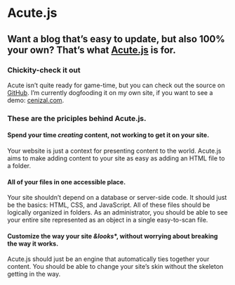 Acute.js
==========

## Want a blog that’s easy to update, but also 100% your own? That’s what [Acute.js](https://github.com/cjcenizal/acute-blogging-framework) is for.

### Chickity-check it out

Acute isn’t quite ready for game-time, but you can check out the source on [GitHub](https://github.com/cjcenizal/acute-blogging-framework). I’m currently dogfooding it on my own site, if you want to see a demo: [cenizal.com](http://www.cenizal.com).

### These are the priciples behind Acute.js.

#### Spend your time *creating* content, not working to get it on your site.

Your website is just a context for presenting content to the world. Acute.js aims to make adding content to your site as easy as adding an HTML file to a folder.

#### **All** of your files in **one** accessible place.

Your site shouldn’t depend on a database or server-side code. It should just be the basics: HTML, CSS, and JavaScript.  All of these files should be logically organized in folders. As an administrator, you should be able to see your entire site represented as an object in a single easy-to-scan file.

#### Customize the way your site *&looks**, without worrying about breaking the way it **works**.

Acute.js should just be an engine that automatically ties together your content. You should be able to change your site’s skin without the skeleton getting in the way.